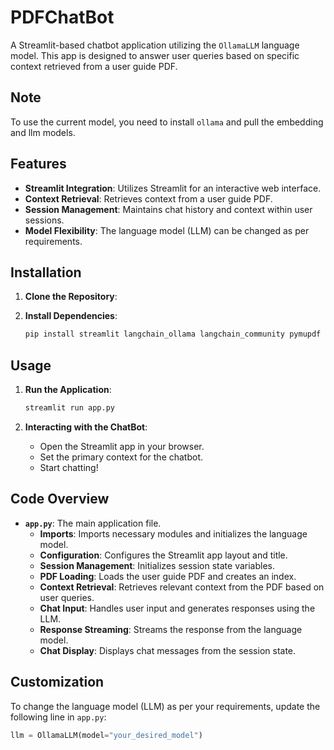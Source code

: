 # PDFChatBot

A Streamlit-based chatbot application utilizing the `OllamaLLM` language model. This app is designed to answer user queries based on specific context retrieved from a user guide PDF.

## Note

To use the current model, you need to install `ollama` and pull the embedding and llm models.

## Features

- **Streamlit Integration**: Utilizes Streamlit for an interactive web interface.
- **Context Retrieval**: Retrieves context from a user guide PDF.
- **Session Management**: Maintains chat history and context within user sessions.
- **Model Flexibility**: The language model (LLM) can be changed as per requirements.

## Installation

1. **Clone the Repository**:

2. **Install Dependencies**:
    ```sh
    pip install streamlit langchain_ollama langchain_community pymupdf
    ```

## Usage

1. **Run the Application**:
    ```sh
    streamlit run app.py
    ```

2. **Interacting with the ChatBot**:
    - Open the Streamlit app in your browser.
    - Set the primary context for the chatbot.
    - Start chatting!

## Code Overview

- **`app.py`**: The main application file.
    - **Imports**: Imports necessary modules and initializes the language model.
    - **Configuration**: Configures the Streamlit app layout and title.
    - **Session Management**: Initializes session state variables.
    - **PDF Loading**: Loads the user guide PDF and creates an index.
    - **Context Retrieval**: Retrieves relevant context from the PDF based on user queries.
    - **Chat Input**: Handles user input and generates responses using the LLM.
    - **Response Streaming**: Streams the response from the language model.
    - **Chat Display**: Displays chat messages from the session state.

## Customization

To change the language model (LLM) as per your requirements, update the following line in `app.py`:

```python
llm = OllamaLLM(model="your_desired_model")
